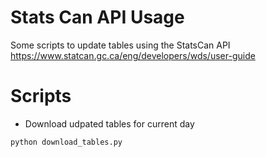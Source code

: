 # Stats Can API Usage
Some scripts to update tables using the StatsCan API https://www.statcan.gc.ca/eng/developers/wds/user-guide

# Scripts
- Download udpated tables for current day
```
python download_tables.py
```
